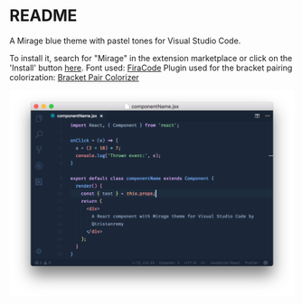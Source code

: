 # README
A Mirage blue theme with pastel tones for Visual Studio Code.

To install it, search for "Mirage" in the extension marketplace or click on the 'Install' button [here](https://marketplace.visualstudio.com/items?itemName=tristanremy.mirage#review-details).
Font used: [FiraCode](https://github.com/tonsky/FiraCode)
Plugin used for the bracket pairing colorization: [Bracket Pair Colorizer](https://marketplace.visualstudio.com/items?itemName=CoenraadS.bracket-pair-colorizer)

![React Code Screenshot](/assets/react-screenshot.png?raw=true "React Code Screenshot")